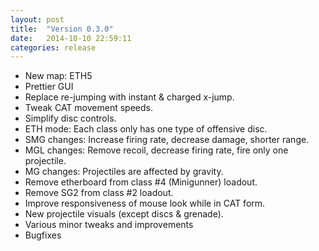```yaml
---
layout: post
title:  "Version 0.3.0"
date:   2014-10-10 22:59:11
categories: release
---
```


- New map: ETH5
- Prettier GUI
- Replace re-jumping with instant & charged x-jump.
- Tweak CAT movement speeds.
- Simplify disc controls.
- ETH mode: Each class only has one type of offensive disc.
- SMG changes: Increase firing rate, decrease damage, shorter range.
- MGL changes: Remove recoil, decrease firing rate, fire only one projectile.
- MG changes: Projectiles are affected by gravity.
- Remove etherboard from class #4 (Minigunner) loadout.
- Remove SG2 from class #2 loadout.
- Improve responsiveness of mouse look while in CAT form.
- New projectile visuals (except discs & grenade).
- Various minor tweaks and improvements
- Bugfixes
